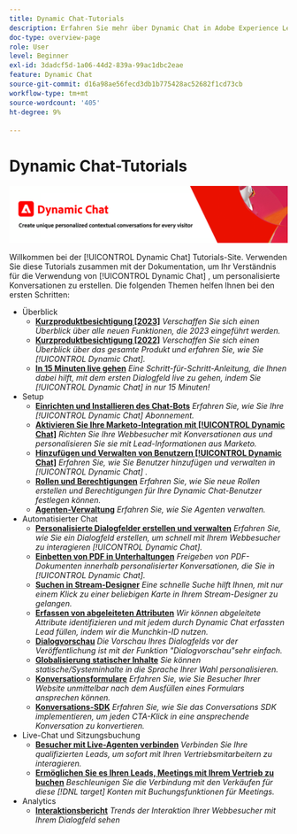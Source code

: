 ```yaml
---
title: Dynamic Chat-Tutorials
description: Erfahren Sie mehr über Dynamic Chat in Adobe Experience League. Verwenden Sie diese Tutorials zusammen mit der Dokumentation, um Ihr Verständnis dafür zu verbessern, wie Sie mit Dynamic Chat personalisierte Konversationen erstellen können.
doc-type: overview-page
role: User
level: Beginner
exl-id: 3dadcf5d-1a06-44d2-839a-99ac1dbc2eae
feature: Dynamic Chat
source-git-commit: d16a98ae56fecd3db1b775428ac52682f1cd73cb
workflow-type: tm+mt
source-wordcount: '405'
ht-degree: 9%

---
```


# Dynamic Chat-Tutorials

![](assets/dynamic-chat-header.png)

Willkommen bei der [!UICONTROL Dynamic Chat]  Tutorials-Site. Verwenden Sie diese Tutorials zusammen mit der Dokumentation, um Ihr Verständnis für die Verwendung von [!UICONTROL Dynamic Chat]  , um personalisierte Konversationen zu erstellen. Die folgenden Themen helfen Ihnen bei den ersten Schritten:

* Überblick
   * **[Kurzproduktbesichtigung [2023]](product-tour.md)**
     *Verschaffen Sie sich einen Überblick über alle neuen Funktionen, die 2023 eingeführt werden.*
   * **[Kurzproduktbesichtigung [2022]](product-tour.md)**
     *Verschaffen Sie sich einen Überblick über das gesamte Produkt und erfahren Sie, wie Sie [!UICONTROL Dynamic Chat].*
   * **[In 15 Minuten live gehen](go-live-in-15-minutes.md)**
     *Eine Schritt-für-Schritt-Anleitung, die Ihnen dabei hilft, mit dem ersten Dialogfeld live zu gehen, indem Sie [!UICONTROL Dynamic Chat]  in nur 15 Minuten!*
* Setup
   * **[Einrichten und Installieren des Chat-Bots](setup.md)**
     *Erfahren Sie, wie Sie Ihre [!UICONTROL Dynamic Chat]  Abonnement.*
   * **[Aktivieren Sie Ihre Marketo-Integration mit [!UICONTROL Dynamic Chat]](marketo-integration.md)**
     *Richten Sie Ihre Webbesucher mit Konversationen aus und personalisieren Sie sie mit Lead-Informationen aus Marketo.*
   * **[Hinzufügen und Verwalten von Benutzern [!UICONTROL Dynamic Chat]](user-management.md)**
     *Erfahren Sie, wie Sie Benutzer hinzufügen und verwalten in [!UICONTROL Dynamic Chat] .*
   * **[Rollen und Berechtigungen](roles-and-permissions.md)**
     *Erfahren Sie, wie Sie neue Rollen erstellen und Berechtigungen für Ihre Dynamic Chat-Benutzer festlegen können.*
   * **[Agenten-Verwaltung](agent-management.md)**
     *Erfahren Sie, wie Sie Agenten verwalten.*
* Automatisierter Chat
   * **[Personalisierte Dialogfelder erstellen und verwalten](dialogue-management.md)**
     *Erfahren Sie, wie Sie ein Dialogfeld erstellen, um schnell mit Ihrem Webbesucher zu interagieren [!UICONTROL Dynamic Chat].*
   * **[Einbetten von PDF in Unterhaltungen](document-cloud-integration.md)**
     *Freigeben von PDF-Dokumenten innerhalb personalisierter Konversationen, die Sie in [!UICONTROL Dynamic Chat].*
   * **[Suchen in Stream-Designer](search-in-stream-designer.md)**
     *Eine schnelle Suche hilft Ihnen, mit nur einem Klick zu einer beliebigen Karte in Ihrem Stream-Designer zu gelangen.*
   * **[Erfassen von abgeleiteten Attributen](capture-inferred-attributes.md)**
     *Wir können abgeleitete Attribute identifizieren und mit jedem durch Dynamic Chat erfassten Lead füllen, indem wir die Munchkin-ID nutzen.*
   * **[Dialogvorschau](dialogue-preview.md)**
     *Die Vorschau Ihres Dialogfelds vor der Veröffentlichung ist mit der Funktion &quot;Dialogvorschau&quot;sehr einfach.*
   * **[Globalisierung statischer Inhalte](globalization-of-static-content.md)**
     *Sie können statische/Systeminhalte in die Sprache Ihrer Wahl personalisieren.*
   * **[Konversationsformulare](conversational-forms.md)**
     *Erfahren Sie, wie Sie Besucher Ihrer Website unmittelbar nach dem Ausfüllen eines Formulars ansprechen können.*
   * **[Konversations-SDK](conversations-sdk.md)**
     *Erfahren Sie, wie Sie das Conversations SDK implementieren, um jeden CTA-Klick in eine ansprechende Konversation zu konvertieren.*
* Live-Chat und Sitzungsbuchung
   * **[Besucher mit Live-Agenten verbinden](connect-visitors-to-live-agents.md)**
     *Verbinden Sie Ihre qualifizierten Leads, um sofort mit Ihren Vertriebsmitarbeitern zu interagieren.*
   * **[Ermöglichen Sie es Ihren Leads, Meetings mit Ihrem Vertrieb zu buchen](meeting-booking.md)**
     *Beschleunigen Sie die Verbindung mit den Verkäufen für diese [!DNL target] Konten mit Buchungsfunktionen für Meetings.*
* Analytics
   * **[Interaktionsbericht](engagement-report.md)**
     *Trends der Interaktion Ihrer Webbesucher mit Ihrem Dialogfeld sehen*

